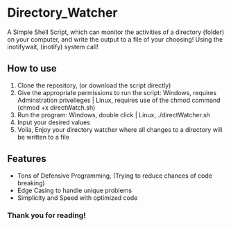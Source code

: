 # Directory_Watcher
A Simple Shell Script, which can monitor the activities of a directory (folder) on your computer, and write the output to a file of your choosing! Using the inotifywait, (inotify) system call!

## How to use
1. Clone the repository, (or download the script directly)
2. Give the appropriate permissions to run the script: Windows, requires Adminstration privelleges | Linux, requires use of the chmod command (chmod +x directWatch.sh)
3. Run the program: Windows, double click | Linux, ./directWatcher.sh
4. Input your desired values
5. Volia, Enjoy your directory watcher where all changes to a directory will be written to a file

## Features
- Tons of Defensive Programming, (Trying to reduce chances of code breaking)
- Edge Casing to handle unique problems
- Simplicity and Speed with optimized code

### Thank you for reading!
